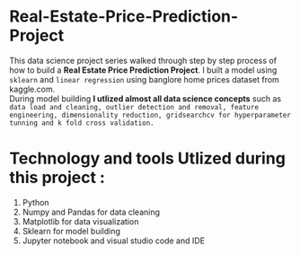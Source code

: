 # Real-Estate-Price-Prediction-Project
This data science project series walked through step by step process of how to build a **Real Estate Price Prediction Project**. I built a model using `sklearn` and `linear regression` using banglore home prices dataset from kaggle.com.\
 During model building  **I utlized almost all data science concepts** such as ```data load and cleaning, outlier detection and removal, feature engineering, dimensionality reduction, gridsearchcv for hyperparameter tunning and k fold cross validation.```

 # Technology and tools Utlized during this project :
1) Python
2) Numpy and Pandas for data cleaning
3) Matplotlib for data visualization
4) Sklearn for model building
5) Jupyter notebook and visual studio code and IDE

